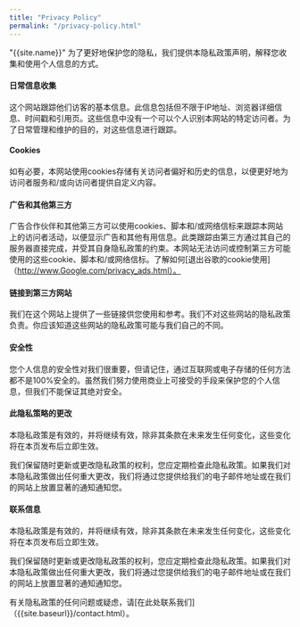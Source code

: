 ```yaml
---
title: "Privacy Policy"
permalink: "/privacy-policy.html"
---
```


"{{site.name}}" 为了更好地保护您的隐私，我们提供本隐私政策声明，解释您收集和使用个人信息的方式。


#### 日常信息收集

这个网站跟踪他们访客的基本信息。此信息包括但不限于IP地址、浏览器详细信息、时间戳和引用页。这些信息中没有一个可以个人识别本网站的特定访问者。为了日常管理和维护的目的，对这些信息进行跟踪。

#### Cookies

如有必要，本网站使用cookies存储有关访问者偏好和历史的信息，以便更好地为访问者服务和/或向访问者提供自定义内容。

#### 广告和其他第三方

广告合作伙伴和其他第三方可以使用cookies、脚本和/或网络信标来跟踪本网站上的访问者活动，以便显示广告和其他有用信息。此类跟踪由第三方通过其自己的服务器直接完成，并受其自身隐私政策的约束。本网站无法访问或控制第三方可能使用的这些cookie、脚本和/或网络信标。了解如何[退出谷歌的cookie使用]（http://www.Google.com/privacy_ads.html）。

#### 链接到第三方网站

我们在这个网站上提供了一些链接供您使用和参考。我们不对这些网站的隐私政策负责。你应该知道这些网站的隐私政策可能与我们自己的不同。


#### 安全性

您个人信息的安全性对我们很重要，但请记住，通过互联网或电子存储的任何方法都不是100%安全的。虽然我们努力使用商业上可接受的手段来保护您的个人信息，但我们不能保证其绝对安全。

#### 此隐私策略的更改

本隐私政策是有效的，并将继续有效，除非其条款在未来发生任何变化，这些变化将在本页发布后立即生效。

我们保留随时更新或更改隐私政策的权利，您应定期检查此隐私政策。如果我们对本隐私政策做出任何重大更改，我们将通过您提供给我们的电子邮件地址或在我们的网站上放置显著的通知通知您。

#### 联系信息

本隐私政策是有效的，并将继续有效，除非其条款在未来发生任何变化，这些变化将在本页发布后立即生效。

我们保留随时更新或更改隐私政策的权利，您应定期检查此隐私政策。如果我们对本隐私政策做出任何重大更改，我们将通过您提供给我们的电子邮件地址或在我们的网站上放置显著的通知通知您。

有关隐私政策的任何问题或疑虑，请[在此处联系我们]（{{site.baseurl}}/contact.html）。
